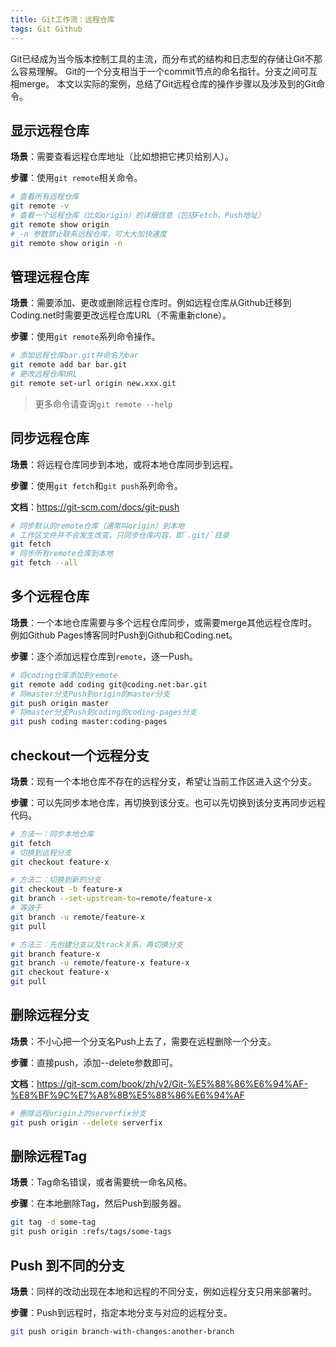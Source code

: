 ```yaml
---
title: Git工作流：远程仓库
tags: Git Github
---
```


Git已经成为当今版本控制工具的主流，而分布式的结构和日志型的存储让Git不那么容易理解。
Git的一个分支相当于一个commit节点的命名指针。分支之间可互相merge。
本文以实际的案例，总结了Git远程仓库的操作步骤以及涉及到的Git命令。

<!--more-->

## 显示远程仓库

**场景**：需要查看远程仓库地址（比如想把它拷贝给别人）。

**步骤**：使用`git remote`相关命令。

```bash
# 查看所有远程仓库
git remote -v
# 查看一个远程仓库（比如origin）的详细信息（包括Fetch、Push地址）
git remote show origin
# -n 参数禁止联系远程仓库，可大大加快速度
git remote show origin -n
```

## 管理远程仓库

**场景**：需要添加、更改或删除远程仓库时。例如远程仓库从Github迁移到Coding.net时需要更改远程仓库URL（不需重新clone）。

**步骤**：使用`git remote`系列命令操作。

```bash
# 添加远程仓库bar.git并命名为bar
git remote add bar bar.git
# 更改远程仓库URL
git remote set-url origin new.xxx.git
```

> 更多命令请查询`git remote --help`

## 同步远程仓库

**场景**：将远程仓库同步到本地，或将本地仓库同步到远程。

**步骤**：使用`git fetch`和`git push`系列命令。

**文档**：<https://git-scm.com/docs/git-push>

```bash
# 同步默认的remote仓库（通常叫origin）到本地
# 工作区文件并不会发生改变，只同步仓库内容，即`.git/`目录
git fetch
# 同步所有remote仓库到本地
git fetch --all
```

## 多个远程仓库

**场景**：一个本地仓库需要与多个远程仓库同步，或需要merge其他远程仓库时。
例如Github Pages博客同时Push到Github和Coding.net。

**步骤**：逐个添加远程仓库到`remote`，逐一Push。

```bash
# 将coding仓库添加到remote
git remote add coding git@coding.net:bar.git
# 将master分支Push到origin的master分支
git push origin master
# 将master分支Push到coding的coding-pages分支
git push coding master:coding-pages
```

## checkout一个远程分支

**场景**：现有一个本地仓库不存在的远程分支，希望让当前工作区进入这个分支。

**步骤**：可以先同步本地仓库，再切换到该分支。也可以先切换到该分支再同步远程代码。

```bash
# 方法一：同步本地仓库
git fetch
# 切换到远程分支
git checkout feature-x

# 方法二：切换到新的分支
git checkout -b feature-x
git branch --set-upstream-to=remote/feature-x
# 等效于
git branch -u remote/feature-x
git pull

# 方法三：先创建分支以及track关系，再切换分支
git branch feature-x
git branch -u remote/feature-x feature-x
git checkout feature-x
git pull
```

## 删除远程分支

**场景**：不小心把一个分支名Push上去了，需要在远程删除一个分支。

**步骤**：直接push，添加--delete参数即可。

**文档**：<https://git-scm.com/book/zh/v2/Git-%E5%88%86%E6%94%AF-%E8%BF%9C%E7%A8%8B%E5%88%86%E6%94%AF>

```bash
# 删除远程origin上的serverfix分支
git push origin --delete serverfix
```

## 删除远程Tag

**场景**：Tag命名错误，或者需要统一命名风格。

**步骤**：在本地删除Tag，然后Push到服务器。

```bash
git tag -d some-tag
git push origin :refs/tags/some-tags
```

## Push 到不同的分支

**场景**：同样的改动出现在本地和远程的不同分支，例如远程分支只用来部署时。

**步骤**：Push到远程时，指定本地分支与对应的远程分支。

```bash
git push origin branch-with-changes:another-branch
```
